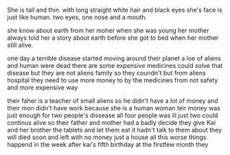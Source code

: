She is tall and thin. with long straight white hair and black eyes she's face is just like human. two eyes, one nose and a mouth.

she know about earth from her moher when she was young her mother always told her a story about earth before she got to bed when her mother still alive.

one day a terrible disease started moving around their planet a loe of aliens and human were dead there are some expensive medicines could solve that disease but they are not aliens family so they coundn't but from aliens hospital they need to use more money to by the medicines from not safety and more expensive way

their faher is a teacher of small aliens so he didn't have a lot of money and their mon didn't have work because she is a human woman teir money was just enough for two people's dissease all four people was ill just two could continus alive so their father and mother had a badly decide they give Kai and her brother the tablets and let them eat it hadn't talk to them about they will died soon and left with no money just a house all this worse things happend in the week after kai's fifth birthday at the firstfew month they 